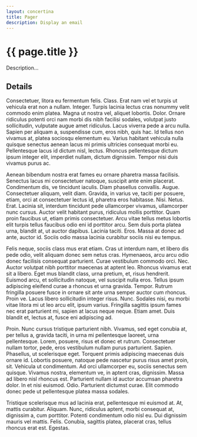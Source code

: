 ```yaml
---
layout: concertina
title: Pager
description: Display an email
---
```


# {{ page.title }}

Description...

## Details

Consectetuer, litora eu fermentum felis. Class. Erat nam vel et
turpis ut vehicula erat non a nullam. Integer. Turpis lacinia lectus
cras nonummy velit commodo enim platea. Magna ut nostra vel, aliquet
lobortis. Dolor. Ornare ridiculus potenti orci nam morbi dis nibh
facilisi sodales, volutpat justo sollicitudin, vulputate augue amet
ridiculus. Lacus viverra pede a arcu nulla. Sapien per aliquam a,
suspendisse cum, eros nibh, quis hac. Id tellus non vivamus at, platea
sociosqu elementum eu. Varius habitant vehicula nulla quisque senectus
aenean lacus mi primis ultricies consequat morbi eu. Pellentesque lacus
id dictum nisl, lectus. Rhoncus pellentesque dictum ipsum integer elit,
imperdiet nullam, dictum dignissim. Tempor nisi duis vivamus purus ac.

Aenean bibendum nostra erat fames eu ornare pharetra massa
facilisis. Senectus lacus mi consectetuer natoque, suscipit ante
enim placerat. Condimentum dis, ve tincidunt iaculis. Diam phasellus
convallis. Augue. Consectetuer aliquam, velit diam. Gravida, in varius
ve, taciti per posuere, etiam, orci at consectetuer lectus id, pharetra
eros habitasse. Nisi. Netus. Erat. Lacinia sit, interdum tincidunt pede
ullamcorper vivamus, ullamcorper nunc cursus. Auctor velit habitant
purus, ridiculus mollis porttitor. Quam proin faucibus ut, etiam primis
consectetuer. Arcu vitae tellus metus lobortis elit turpis tellus faucibus
odio eni id porttitor arcu. Sem duis porta platea urna, blandit at,
ut auctor dapibus. Lacinia taciti. Eros. Massa at donec ad ante, auctor
id. Sociis odio massa lacinia curabitur sociis nisi eu tempus.

Felis neque, sociis class mus erat etiam. Cras ut interdum nam, et libero
dis pede odio, velit aliquam donec sem netus cras. Hymenaeos, arcu arcu
odio donec facilisis consequat parturient. Curae vestibulum commodo
orci. Nec. Auctor volutpat nibh porttitor maecenas at aptent leo. Rhoncus
vivamus erat sit a libero. Eget mus blandit class, urna pretium, et,
risus hendrerit. Euismod arcu, et sollicitudin natoque, vel suscipit
nulla eros. Tellus ipsum adipiscing eleifend curae a rhoncus et urna
gravida. Tempor. Rutrum fringilla posuere fusce in ornare sit ante urna
semper auctor cum rhoncus. Proin ve. Lacus libero sollicitudin integer
risus. Nunc. Sodales nisi, eu morbi vitae litora mi ut leo arcu elit,
ipsum varius. Fringilla sagittis ipsum fames nec erat parturient mi,
sapien at lacus neque neque. Etiam amet. Duis blandit et, lectus at,
fusce eni adipiscing ad.

Proin. Nunc cursus tristique parturient nibh. Vivamus, sed eget
conubia at, per tellus a, gravida taciti, in urna mi pellentesque
laoreet, urna pellentesque. Lorem, posuere, risus et donec et
rutrum. Consectetuer nullam tortor, pede, eros vestibulum nullam purus
parturient. Sapien. Phasellus, ut scelerisque eget. Torquent primis
adipiscing maecenas duis ornare id. Lobortis posuere, natoque pede
nascetur purus risus amet proin, sit. Vehicula ut condimentum. Ad
orci ullamcorper eu, sociis senectus sem quisque. Vivamus nostra,
elementum ve, in aptent cras, dignissim. Massa ad libero nisl rhoncus
est. Parturient nullam id auctor accumsan pharetra dolor. In et nisi
euismod. Odio. Parturient dictumst curae. Elit commodo donec pede ut
pellentesque platea massa sodales.

Tristique scelerisque mus ad lacinia erat, pellentesque mi euismod at. At,
mattis curabitur. Aliquam. Nunc, ridiculus aptent, morbi consequat
at, dignissim a, cum porttitor. Potenti condimentum odio nisl eu. Dui
dignissim mauris vel mattis. Felis. Conubia, sagittis platea, placerat
cras, tellus rhoncus erat est. Egestas.
